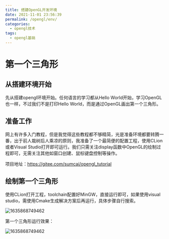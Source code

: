 ```yaml
---
title: 搭建OpenGL开发环境
date: 2021-11-01 23:56:39
permalink: /opengl/env/
categories:
  - opengl技术
tags:
  - opengl基础
---
```

# 第一个三角形

## 从搭建环境开始

先从搭建opengl环境开始。任何语言的学习都从Hello World开始，学习OpenGL也一样，不过我们不是打印Hello World，而是通过OpenGL画出第一个三角形。

## 准备工作

网上有许多入门教程，但是我觉得这些教程都不够精简，光是准备环境都要转腾一番，出于前人栽树后人乘凉的原则，我准备了一个最简便的配置工程，使用CLion或者Visual Studio打开即可运行。我们只需关注display函数中OpenGL的绘制过程即可，无需关注其他如窗口创建、鼠标键盘控制等操作。



项目地址：https://gitee.com/sumcai/opengl_tutorial

## 绘制第一个三角形

使用CLion打开工程，toolchain配置好MinGW，直接运行即可，如果使用visual studio，需使用Cmake生成解决方案后再运行，具体步骤自行搜索。

![1635868749462](https://objectstorage.ap-osaka-1.oraclecloud.com/n/ax0kqy8quzyr/b/bucket-blog/o/2022/04/514c22c19a25ebfba5f03869b8ab00b2.png)



第一个三角形运行效果：

![1635868749462](https://objectstorage.ap-osaka-1.oraclecloud.com/n/ax0kqy8quzyr/b/bucket-blog/o/2022/04/b0fa5c33043e0581a47ed56e264148c7.png)

